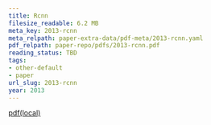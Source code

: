 ```yaml
---
title: Rcnn
filesize_readable: 6.2 MB
meta_key: 2013-rcnn
meta_relpath: paper-extra-data/pdf-meta/2013-rcnn.yaml
pdf_relpath: paper-repo/pdfs/2013-rcnn.pdf
reading_status: TBD
tags:
- other-default
- paper
url_slug: 2013-rcnn
year: 2013
---
```


[pdf(local)](../../paper-repo/pdfs/2013-rcnn.pdf)
